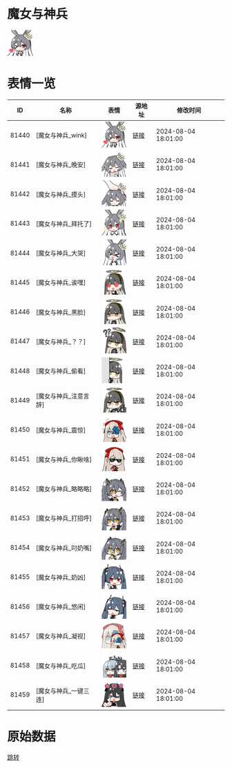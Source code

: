 # 魔女与神兵

<img src="./cover.png" height="60" alt="cover" />

# 表情一览

|ID|名称|表情|源地址|修改时间|
|----|----|----|----|----|
|81440|[魔女与神兵_wink]|<img src="./pic/081440_%5B魔女与神兵_wink%5D.png" height="60" alt="wink"/>|[链接](https://i0.hdslb.com/bfs/garb/ac7dbbf3a42fcb61d1def64799447ab8458172c9.png)|2024-08-04 18:01:00|
|81441|[魔女与神兵_晚安]|<img src="./pic/081441_%5B魔女与神兵_晚安%5D.png" height="60" alt="晚安"/>|[链接](https://i0.hdslb.com/bfs/garb/26803fb964742a1f7485e21b9f761d93f4e2c10f.png)|2024-08-04 18:01:00|
|81442|[魔女与神兵_摸头]|<img src="./pic/081442_%5B魔女与神兵_摸头%5D.png" height="60" alt="摸头"/>|[链接](https://i0.hdslb.com/bfs/garb/3929bbecb97e0f7643a75aa5980ed41bd6cf765f.png)|2024-08-04 18:01:00|
|81443|[魔女与神兵_拜托了]|<img src="./pic/081443_%5B魔女与神兵_拜托了%5D.png" height="60" alt="拜托了"/>|[链接](https://i0.hdslb.com/bfs/garb/70e48dc4175f30a28d93c70faa415d03399b0351.png)|2024-08-04 18:01:00|
|81444|[魔女与神兵_大哭]|<img src="./pic/081444_%5B魔女与神兵_大哭%5D.png" height="60" alt="大哭"/>|[链接](https://i0.hdslb.com/bfs/garb/83fd8530fb3fef4c117cfcc69e6fd0127104dbef.png)|2024-08-04 18:01:00|
|81445|[魔女与神兵_诶嘿]|<img src="./pic/081445_%5B魔女与神兵_诶嘿%5D.png" height="60" alt="诶嘿"/>|[链接](https://i0.hdslb.com/bfs/garb/833a5ec09e88231e47ba384883482f2a90117d8b.png)|2024-08-04 18:01:00|
|81446|[魔女与神兵_黑脸]|<img src="./pic/081446_%5B魔女与神兵_黑脸%5D.png" height="60" alt="黑脸"/>|[链接](https://i0.hdslb.com/bfs/garb/c1138ffe65bde7a950761d67eed0db996c98f7fc.png)|2024-08-04 18:01:00|
|81447|[魔女与神兵_？？]|<img src="./pic/081447_%5B魔女与神兵_？？%5D.png" height="60" alt="？？"/>|[链接](https://i0.hdslb.com/bfs/garb/b6fc00c612ccc06fc4ac075e8cdc79cae1bf9f95.png)|2024-08-04 18:01:00|
|81448|[魔女与神兵_偷看]|<img src="./pic/081448_%5B魔女与神兵_偷看%5D.png" height="60" alt="偷看"/>|[链接](https://i0.hdslb.com/bfs/garb/462c4c8a8c10e4da70071989cfe5e90e9be6b11c.png)|2024-08-04 18:01:00|
|81449|[魔女与神兵_注意言辞]|<img src="./pic/081449_%5B魔女与神兵_注意言辞%5D.png" height="60" alt="注意言辞"/>|[链接](https://i0.hdslb.com/bfs/garb/4e67a9118d80d3f4dca4d1084159883030443410.png)|2024-08-04 18:01:00|
|81450|[魔女与神兵_震惊]|<img src="./pic/081450_%5B魔女与神兵_震惊%5D.png" height="60" alt="震惊"/>|[链接](https://i0.hdslb.com/bfs/garb/2ea5c387678b94440305fd031cc593f6d44f1ed5.png)|2024-08-04 18:01:00|
|81451|[魔女与神兵_你瞅啥]|<img src="./pic/081451_%5B魔女与神兵_你瞅啥%5D.png" height="60" alt="你瞅啥"/>|[链接](https://i0.hdslb.com/bfs/garb/133b3231c4ad81a86d5cf1af4e44508bce6cdd59.png)|2024-08-04 18:01:00|
|81452|[魔女与神兵_略略略]|<img src="./pic/081452_%5B魔女与神兵_略略略%5D.png" height="60" alt="略略略"/>|[链接](https://i0.hdslb.com/bfs/garb/0697a11b1eb88852eb9df76244c67c6de3f60482.png)|2024-08-04 18:01:00|
|81453|[魔女与神兵_打招呼]|<img src="./pic/081453_%5B魔女与神兵_打招呼%5D.png" height="60" alt="打招呼"/>|[链接](https://i0.hdslb.com/bfs/garb/67d40d8536fb066b15cdd36808ac51e0f893f3b0.png)|2024-08-04 18:01:00|
|81454|[魔女与神兵_叼奶嘴]|<img src="./pic/081454_%5B魔女与神兵_叼奶嘴%5D.png" height="60" alt="叼奶嘴"/>|[链接](https://i0.hdslb.com/bfs/garb/77ef8bfc981ee75763efeaf2d946c9aded49acf3.png)|2024-08-04 18:01:00|
|81455|[魔女与神兵_奶凶]|<img src="./pic/081455_%5B魔女与神兵_奶凶%5D.png" height="60" alt="奶凶"/>|[链接](https://i0.hdslb.com/bfs/garb/c65096159fd7f44e663216f469c3528d20f1210c.png)|2024-08-04 18:01:00|
|81456|[魔女与神兵_悠闲]|<img src="./pic/081456_%5B魔女与神兵_悠闲%5D.png" height="60" alt="悠闲"/>|[链接](https://i0.hdslb.com/bfs/garb/727894679908a60c12050b5c0e50ada3c73a7bb6.png)|2024-08-04 18:01:00|
|81457|[魔女与神兵_凝视]|<img src="./pic/081457_%5B魔女与神兵_凝视%5D.png" height="60" alt="凝视"/>|[链接](https://i0.hdslb.com/bfs/garb/19f135e73505004c19fa4987e36a585dd337fce9.png)|2024-08-04 18:01:00|
|81458|[魔女与神兵_吃瓜]|<img src="./pic/081458_%5B魔女与神兵_吃瓜%5D.png" height="60" alt="吃瓜"/>|[链接](https://i0.hdslb.com/bfs/garb/d352c6d89764f8ee01b164557749627c15c6e123.png)|2024-08-04 18:01:00|
|81459|[魔女与神兵_一键三连]|<img src="./pic/081459_%5B魔女与神兵_一键三连%5D.png" height="60" alt="一键三连"/>|[链接](https://i0.hdslb.com/bfs/garb/b2e27b37c02568819be1f31481109526e2921fa8.png)|2024-08-04 18:01:00|

# 原始数据

[跳转](./raw.json)

